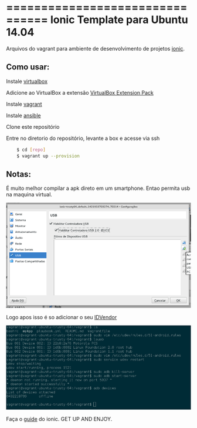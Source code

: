 
================================
Ionic Template para Ubuntu 14.04
================================

Arquivos do vagrant para ambiente de desenvolvimento de projetos [ionic](http://ionicframework.com/).


Como usar:
-------------

Instale [virtualbox](http://www.virtualbox.org/)

Adicione ao VirtualBox a extensão [VirtualBox Extension Pack](http://www.virtualbox.org/)

Instale [vagrant](http://vagrantup.com/)

Instale [ansible](http://www.ansible.com/home)

Clone este repositório

Entre no diretorio do repositório, levante a box e acesse via ssh
```bash
    $ cd [repo]
    $ vagrant up --provision
```
Notas:
------

É muito melhor compilar a apk direto em um smartphone. Entao permita usb na
maquina virtual.

![alt tag](https://raw.githubusercontent.com/XxTeosxX/ionic-trusty64/master/img/usb.png)

Logo apos isso é so adicionar o seu [IDVendor](http://developer.android.com/tools/device.html) 

![alt tag](https://raw.githubusercontent.com/XxTeosxX/ionic-trusty64/master/img/adb.png)





Faça o [guide](http://ionicframework.com/docs/guide/) do ionic.
GET UP AND ENJOY.
